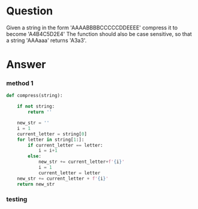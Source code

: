 # Question
Given a string in the form 'AAAABBBBCCCCCDDEEEE' compress it to become 'A4B4C5D2E4'
The function should also be case sensitive, so that a string 'AAAaaa' returns 'A3a3'.

# Answer
### method 1
```python
def compress(string):

    if not string:
        return ''

    new_str = ''
    i = 1
    current_letter = string[0]
    for letter in string[1:]:
        if current_letter == letter:
            i = i+1
        else:
            new_str += current_letter+f'{i}'
            i = 1
            current_letter = letter
    new_str += current_letter + f'{i}'
    return new_str
```
### testing

```python
```